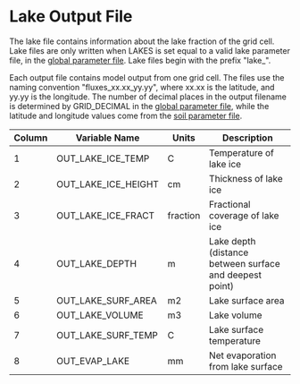 # Lake Output File

The lake file contains information about the lake fraction of the grid cell. Lake files are only written when LAKES is set equal to a valid lake parameter file, in the [global parameter file](GlobalParam.md). Lake files begin with the prefix "lake_".

Each output file contains model output from one grid cell. The files use the naming convention "fluxes_xx.xx_yy.yy", where xx.xx is the latitude, and yy.yy is the longitude. The number of decimal places in the output filename is determined by GRID_DECIMAL in the [global parameter file](GlobalParam.md), while the latitude and longitude values come from the [soil parameter file](SoilParam.md).

| Column | Variable Name       | Units    | Description                                               |
|--------|---------------------|----------|-----------------------------------------------------------|
| 1      | OUT_LAKE_ICE_TEMP   | C        | Temperature   of lake ice                                 |
| 2      | OUT_LAKE_ICE_HEIGHT | cm       | Thickness   of lake ice                                   |
| 3      | OUT_LAKE_ICE_FRACT  | fraction | Fractional   coverage of lake ice                         |
| 4      | OUT_LAKE_DEPTH      | m        | Lake depth   (distance between surface and deepest point) |
| 5      | OUT_LAKE_SURF_AREA  | m2       | Lake   surface area                                       |
| 6      | OUT_LAKE_VOLUME     | m3       | Lake   volume                                             |
| 7      | OUT_LAKE_SURF_TEMP  | C        | Lake   surface temperature                                |
| 8      | OUT_EVAP_LAKE       | mm       | Net   evaporation from lake surface                       |